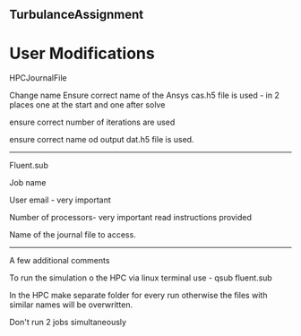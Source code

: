 ## TurbulanceAssignment
# User Modifications
HPCJournalFile

Change name
Ensure correct name of the Ansys cas.h5 file is used - in 2 places one at the start and one after solve

ensure correct number of iterations are used

ensure correct name od output dat.h5 file is used.

-----------------------------------------------------------------

Fluent.sub

Job name

User email - very important

Number of processors- very important read instructions provided

Name of the journal file to access.

------------------------------------------------------------------
A few additional comments

To run the simulation o the HPC via linux terminal use  - qsub fluent.sub

In the HPC make separate folder for every run otherwise the files with similar names will be overwritten. 

Don't run 2 jobs simultaneously
